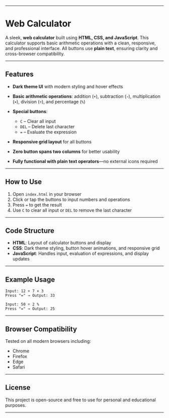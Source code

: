 
---

# Web Calculator

A sleek, **web calculator** built using **HTML, CSS, and JavaScript**. This calculator supports basic arithmetic operations with a clean, responsive, and professional interface. All buttons use **plain text**, ensuring clarity and cross-browser compatibility.

---

## Features

* **Dark theme UI** with modern styling and hover effects
* **Basic arithmetic operations**: addition (`+`), subtraction (`−`), multiplication (`×`), division (`÷`), and percentage (`%`)
* **Special buttons**:

  * `C` – Clear all input
  * `DEL` – Delete last character
  * `=` – Evaluate the expression
* **Responsive grid layout** for all buttons
* **Zero button spans two columns** for better usability
* **Fully functional with plain text operators**—no external icons required


---

## How to Use

1. Open `index.html` in your browser
2. Click or tap the buttons to input numbers and operations
3. Press `=` to get the result
4. Use `C` to clear all input or `DEL` to remove the last character

---

## Code Structure

* **HTML**: Layout of calculator buttons and display
* **CSS**: Dark theme styling, button hover animations, and responsive grid
* **JavaScript**: Handles input, evaluation of expressions, and display updates

---

## Example Usage

```
Input: 12 + 7 × 3
Press "=" → Output: 33
```

```
Input: 50 ÷ 2 %
Press "=" → Output: 25
```

---

## Browser Compatibility

Tested on all modern browsers including:

* Chrome
* Firefox
* Edge
* Safari

---

## License

This project is open-source and free to use for personal and educational purposes.

---

